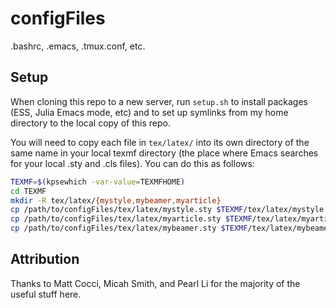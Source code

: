 # configFiles

.bashrc, .emacs, .tmux.conf, etc.

## Setup

When cloning this repo to a new server, run `setup.sh` to install
packages (ESS, Julia Emacs mode, etc) and to set up symlinks from my
home directory to the local copy of this repo.

You will need to copy each file in `tex/latex/` into its own directory
of the same name in your local texmf directory (the place where Emacs
searches for your local .sty and .cls files). You can do this as follows:

``` bash
TEXMF=$(kpsewhich -var-value=TEXMFHOME)
cd TEXMF
mkdir -R tex/latex/{mystyle,mybeamer,myarticle}
cp /path/to/configFiles/tex/latex/mystyle.sty $TEXMF/tex/latex/mystyle
cp /path/to/configFiles/tex/latex/myarticle.sty $TEXMF/tex/latex/myarticle
cp /path/to/configFiles/tex/latex/mybeamer.sty $TEXMF/tex/latex/mybeamer
```

## Attribution

Thanks to Matt Cocci, Micah Smith, and Pearl Li for the majority of the useful stuff here.
